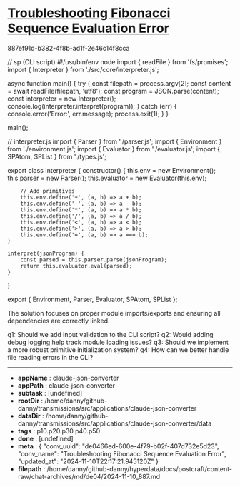 # [Troubleshooting Fibonacci Sequence Evaluation Error](https://claude.ai/chat/de0466ed-600e-4f79-b02f-407d732e5d23)

887ef91d-b382-4f8b-ad1f-2e46c14f8cca

 

<antArtifact identifier="cli-script" type="application/vnd.ant.code" language="javascript" title="Updated CLI and Interpreter with Imports">
// sp (CLI script)
#!/usr/bin/env node
import { readFile } from 'fs/promises';
import { Interpreter } from './src/core/interpreter.js';

async function main() {
    try {
        const filepath = process.argv[2];
        const content = await readFile(filepath, 'utf8');
        const program = JSON.parse(content);
        const interpreter = new Interpreter();
        console.log(interpreter.interpret(program));
    } catch (err) {
        console.error('Error:', err.message);
        process.exit(1);
    }
}

main();

// interpreter.js
import { Parser } from './parser.js';
import { Environment } from './environment.js';
import { Evaluator } from './evaluator.js';
import { SPAtom, SPList } from './types.js';

export class Interpreter {
    constructor() {
        this.env = new Environment();
        this.parser = new Parser();
        this.evaluator = new Evaluator(this.env);
        
        // Add primitives
        this.env.define('+', (a, b) => a + b);
        this.env.define('-', (a, b) => a - b);
        this.env.define('*', (a, b) => a * b);
        this.env.define('/', (a, b) => a / b);
        this.env.define('<', (a, b) => a < b);
        this.env.define('>', (a, b) => a > b);
        this.env.define('=', (a, b) => a === b);
    }

    interpret(jsonProgram) {
        const parsed = this.parser.parse(jsonProgram);
        return this.evaluator.eval(parsed);
    }
}

export { Environment, Parser, Evaluator, SPAtom, SPList };
</antArtifact>

The solution focuses on proper module imports/exports and ensuring all dependencies are correctly linked.

q1: Should we add input validation to the CLI script?
q2: Would adding debug logging help track module loading issues?
q3: Should we implement a more robust primitive initialization system?
q4: How can we better handle file reading errors in the CLI?

---

* **appName** : claude-json-converter
* **appPath** : claude-json-converter
* **subtask** : [undefined]
* **rootDir** : /home/danny/github-danny/transmissions/src/applications/claude-json-converter
* **dataDir** : /home/danny/github-danny/transmissions/src/applications/claude-json-converter/data
* **tags** : p10.p20.p30.p40.p50
* **done** : [undefined]
* **meta** : {
  "conv_uuid": "de0466ed-600e-4f79-b02f-407d732e5d23",
  "conv_name": "Troubleshooting Fibonacci Sequence Evaluation Error",
  "updated_at": "2024-11-10T22:17:21.945120Z"
}
* **filepath** : /home/danny/github-danny/hyperdata/docs/postcraft/content-raw/chat-archives/md/de04/2024-11-10_887.md